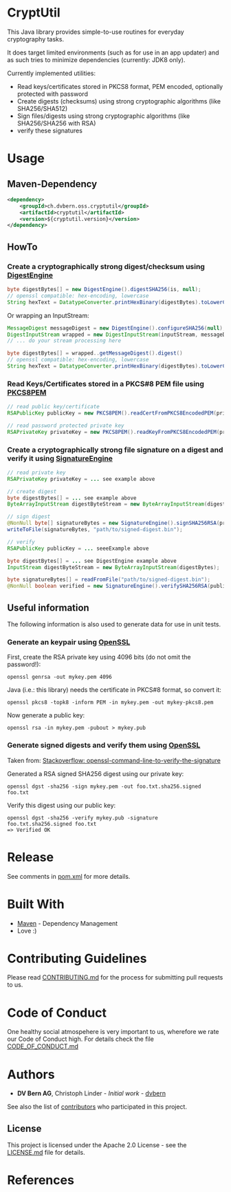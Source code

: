 # CryptUtil
This Java library provides simple-to-use routines for everyday cryptography tasks.

It does target limited environments (such as for use in an app updater) and as such tries to
minimize dependencies (currently: JDK8 only).

Currently implemented utilities:
* Read keys/certificates stored in PKCS8 format, PEM encoded, optionally protected with password
* Create digests (checksums) using strong cryptographic algorithms (like SHA256/SHA512)
* Sign files/digests using strong cryptographic algorithms (like SHA256/SHA256 with RSA)
* verify these signatures


# Usage

<What things you need to install and how to install them>

## Maven-Dependency

```xml
<dependency>
	<groupId>ch.dvbern.oss.cryptutil</groupId>
	<artifactId>cryptutil</artifactId>
	<version>${cryptutil.version}</version>
</dependency>
```

## HowTo

### Create a cryptographically strong digest/checksum using [DigestEngine](src/main/java/ch/dvbern/lib/cryptutil/DigestEngine.java)
```java
byte digestBytes[] = new DigestEngine().digestSHA256(is, null);
// openssl compatible: hex-encoding, lowercase
String hexText = DatatypeConverter.printHexBinary(digestBytes).toLowerCase(Locale.US);
```

Or wrapping an InputStream:
```java
MessageDigest messageDigest = new DigestEngine().configureSHA256(null);
DigestInputStream wrapped = new DigestInputStream(inputStream, messageDigest);
// ... do your stream processing here

byte digestBytes[] = wrapped..getMessageDigest().digest()
// openssl compatible: hex-encoding, lowercase
String hexText = DatatypeConverter.printHexBinary(digestBytes).toLowerCase(Locale.US);
```

### Read Keys/Certificates stored in a PKCS#8 PEM file using [PKCS8PEM](src/main/java/ch/dvbern/lib/cryptutil/fileformats/PKCS8PEM.java)
```java
// read public key/certificate
RSAPublicKey publicKey = new PKCS8PEM().readCertFromPKCS8EncodedPEM(privateKeyURL.openStream());

// read password protected private key
RSAPrivateKey privateKey = new PKCS8PEM().readKeyFromPKCS8EncodedPEM(privateKeyURL.openStream(), "asdffdsa");
```

### Create a cryptographically strong file signature on a digest and verify it using [SignatureEngine](src/main/java/ch/dvbern/lib/cryptutil/SignatureEngine.java)
```java
// read private key
RSAPrivateKey privateKey = ... see example above

// create digest
byte digestBytes[] = ... see example above
ByteArrayInputStream digestByteStream = new ByteArrayInputStream(digestBytes);

// sign digest
@NonNull byte[] signatureBytes = new SignatureEngine().signSHA256RSA(privateKey, digestByteStream, null);
writeToFile(signatureBytes, "path/to/signed-digest.bin");
```

```java
// verify
RSAPublicKey publicKey = ... seeeExample above

byte digestBytes[] = ... see DigestEngine example above
InputStream digestByteStream = new ByteArrayInputStream(digestBytes);

byte signatureBytes[] = readFromFile("path/to/signed-digest.bin");
@NonNull boolean verified = new SignatureEngine().verifySHA256RSA(publicKey, digestByteStream, signatureBytes, null);

```


## Useful information
The following information is also used to generate data for use in unit tests.

### Generate an keypair using [OpenSSL]
First, create the RSA private key using 4096 bits (do not omit the password!):
```
openssl genrsa -out mykey.pem 4096
```

Java (i.e.: this library) needs the certificate in PKCS#8 format, so convert it:
```
openssl pkcs8 -topk8 -inform PEM -in mykey.pem -out mykey-pkcs8.pem
```                       

Now generate a public key:
```
openssl rsa -in mykey.pem -pubout > mykey.pub
```

### Generate signed digests and verify them using [OpenSSL]
Taken from: [Stackoverflow: openssl-command-line-to-verify-the-signature]

Generated a RSA signed SHA256 digest using our private key:
```
openssl dgst -sha256 -sign mykey.pem -out foo.txt.sha256.signed foo.txt 
```

Verify this digest using our public key:
```
openssl dgst -sha256 -verify mykey.pub -signature foo.txt.sha256.signed foo.txt
=> Verified OK
```

# Release
See comments in [pom.xml](pom.xml) for more details.

# Built With
* [Maven] - Dependency Management
* Love :)

# Contributing Guidelines

Please read [CONTRIBUTING.md](CONTRIBUTING.md) for the process for submitting pull requests to us.

# Code of Conduct

One healthy social atmospehere is very important to us, wherefore we rate our Code of Conduct high. For details check
 the file [CODE_OF_CONDUCT.md](CODE_OF_CONDUCT.md)

# Authors

* **DV Bern AG**, Christoph Linder - *Initial work* - [dvbern]

See also the list of [contributors](https://github.com/dvbern/cryptutil/contributors) who participated in this project.

## License

This project is licensed under the Apache 2.0 License - see the [LICENSE.md](LICENSE.md) file for details.



# References
[dvbern]: https://github.com/dvbern
[OpenSSL]: https://www.openssl.org/
[Maven]: https://maven.apache.org/
[Stackoverflow: openssl-command-line-to-verify-the-signature]: https://stackoverflow.com/questions/5140425/openssl-command-line-to-verify-the-signature
